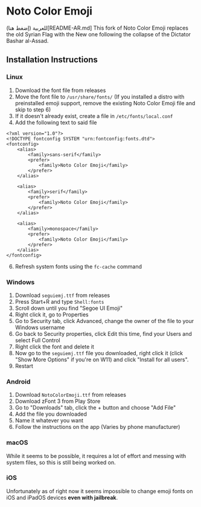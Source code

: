 # Noto Color Emoji
للعربية (إضغط هنا)[README-AR.md]
This fork of Noto Color Emoji replaces the old Syrian Flag with the New one following the collapse of the Dictator Bashar al-Assad.

## Installation Instructions
### Linux

1. Download the font file from releases
2. Move the font file to `/usr/share/fonts/`
(If you installed a distro with preinstalled emoji support, remove the existing Noto Color Emoji file and skip to step 6)
4. If it doesn't already exist, create a file in `/etc/fonts/local.conf`
5. Add the following text to said file
```
<?xml version="1.0"?>
<!DOCTYPE fontconfig SYSTEM "urn:fontconfig:fonts.dtd">
<fontconfig>
    <alias>
        <family>sans-serif</family>
        <prefer>
            <family>Noto Color Emoji</family>
        </prefer>
    </alias>

    <alias>
        <family>serif</family>
        <prefer>
            <family>Noto Color Emoji</family>
        </prefer>
    </alias>

    <alias>
        <family>monospace</family>
        <prefer>
            <family>Noto Color Emoji</family>
        </prefer>
    </alias>
</fontconfig>
```
6. Refresh system fonts using the `fc-cache` command

### Windows
1. Download `seguiemj.ttf` from releases
2. Press Start+R and type `Shell:fonts`
3. Scroll down until you find "Segoe UI Emoji"
4. Right click it, go to Properties
5. Go to Security tab, click Advanced, change the owner of the file to your Windows username
6. Go back to Security properties, click Edit this time, find your Users and select Full Control
7. Right click the font and delete it
8. Now go to the `seguiemj.ttf` file you downloaded, right click it (click "Show More Options" if you're on W11) and click "Install for all users".
9. Restart

### Android
1. Download `NotoColorEmoji.ttf` from releases
2. Download zFont 3 from Play Store
3. Go to "Downloads" tab, click the + button and choose "Add File"
4. Add the file you downloaded
5. Name it whatever you want
6. Follow the instructions on the app (Varies by phone manufacturer)

### macOS
While it seems to be possible, it requires a lot of effort and messing with system files, so this is still being worked on.

### iOS
Unfortunately as of right now it seems impossible to change emoji fonts on iOS and iPadOS devices **even with jailbreak**.
